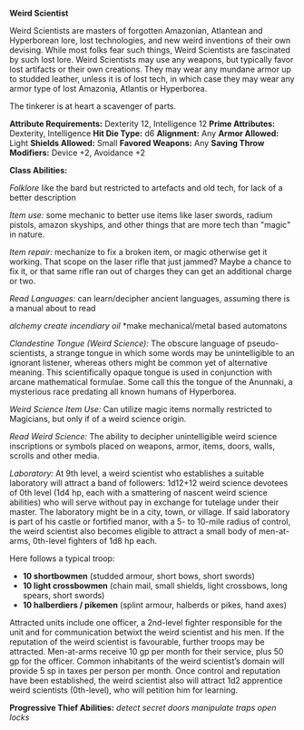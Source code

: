 **Weird Scientist**

Weird Scientists are masters of forgotten Amazonian, Atlantean and Hyperborean lore, lost technologies, and new weird inventions of their own devising. While most folks fear such things, Weird Scientists are fascinated by such lost lore. Weird Scientists may use any weapons, but typically favor lost artifacts or their own creations. They may wear any mundane armor up to studded leather, unless it is of lost tech, in which case they may wear any armor type of lost Amazonia, Atlantis or Hyperborea.

The tinkerer is at heart a scavenger of parts.

**Attribute Requirements:** Dexterity 12, Intelligence 12
**Prime Attributes:** Dexterity, Intelligence
**Hit Die Type:** d6
**Alignment:** Any
**Armor Allowed:** Light
**Shields Allowed:** Small
**Favored Weapons:** Any
**Saving Throw Modifiers:** Device +2, Avoidance +2

**Class Abilities:**

*Folklore* like the bard but restricted to artefacts and old tech, for lack of a better description

*Item use:* some mechanic to better use items like laser swords, radium pistols, amazon skyships, and 
other things that are more tech than "magic" in nature.

*Item repair:* mechanize to fix a broken item, or magic otherwise get it working. That scope on the laser 
rifle that just jammed? Maybe a chance to fix it, or that same rifle ran out of charges they can get an 
additional charge or two.

*Read Languages:* can learn/decipher ancient languages, assuming there is a manual about to read

*alchemy*
*create incendiary oil*
*make mechanical/metal based automatons

*Clandestine Tongue (Weird Science):* The obscure language of pseudo-scientists, a strange tongue in which some 
words may be unintelligible to an ignorant listener, whereas others might be common yet of alternative meaning. 
This scientifically opaque tongue is used in conjunction with arcane mathematical formulae. Some call this the 
tongue of the Anunnaki, a mysterious race predating all known humans of Hyperborea.

*Weird Science Item Use:* Can utilize magic items normally restricted to Magicians, but only if of a weird science origin.

*Read Weird Science:* The ability to decipher unintelligible weird science inscriptions or symbols placed on weapons, 
armor, items, doors, walls, scrolls and other media.

*Laboratory:* At 9th level, a weird scientist who establishes a suitable laboratory will attract a 
band of followers: 1d12+12 weird science devotees of 0th level (1d4 hp, each with a smattering of nascent 
weird science abilities) who will serve without pay in exchange for tutelage under their master. The laboratory 
might be in a city, town, or village. If said laboratory is part of his castle or fortified manor, with a 
5- to 10-mile radius of control, the weird scientist also becomes eligible to attract a small body of men-at-arms, 
0th-level fighters of 1d8 hp each.

Here follows a typical troop:

  * **10 shortbowmen** (studded armour, short bows, short swords)
  * **10 light crossbowmen** (chain mail, small shields, light crossbows, long spears, short swords)
  * **10 halberdiers / pikemen** (splint armour, halberds or pikes, hand axes)

Attracted units include one officer, a 2nd-level fighter responsible for the unit and for communication 
betwixt the weird scientist and his men. If the reputation of the weird scientist is favourable, further troops 
may be attracted. Men-at-arms receive 10 gp per month for their service, plus 50 gp for the officer. Common 
inhabitants of the weird scientist’s domain will provide 5 sp in taxes per person per month. Once control and 
reputation have been established, the weird scientist also will attract 1d2 apprentice weird scientists (0th-level),
who will petition him for learning.

**Progressive Thief Abilities:**
*detect secret doors*
*manipulate traps*
*open locks*
